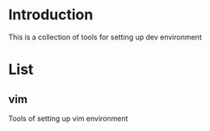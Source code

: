 # Introduction
This is a collection of tools for setting up dev environment

# List
## vim
Tools of setting up vim environment
